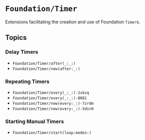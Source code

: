 # ``Foundation/Timer``

Extensions facilitating the creation and use of Foundation `Timer`s.

## Topics

### Delay Timers
- ``Foundation/Timer/after(_:_:)``
- ``Foundation/Timer/new(after:_:)``

### Repeating Timers
- ``Foundation/Timer/every(_:_:)-2vksq``
- ``Foundation/Timer/every(_:_:)-8081``
- ``Foundation/Timer/new(every:_:)-7zrdm``
- ``Foundation/Timer/new(every:_:)-5dsn9``

### Starting Manual Timers
- ``Foundation/Timer/start(loop:modes:)``

